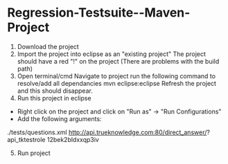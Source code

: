 Regression-Testsuite--Maven-Project
===================================


1. Download the project
2. Import the project into eclipse as an "existing project"
The project should have a red "!" on the project (There are problems with the build path)
3. Open terminal/cmd
Navigate to project
run the following command to resolve/add all dependancies
mvn eclipse:eclipse
Refresh the project and this should disappear.
4. Run this project in eclipse
- Right click on the project and click on "Run as" -> "Run Configurations"
- Add the following arguments:

./tests/questions.xml http://api.trueknowledge.com:80/direct_answer/?  api_tktestrole  12bek2bldxxqp3iv

5. Run project
